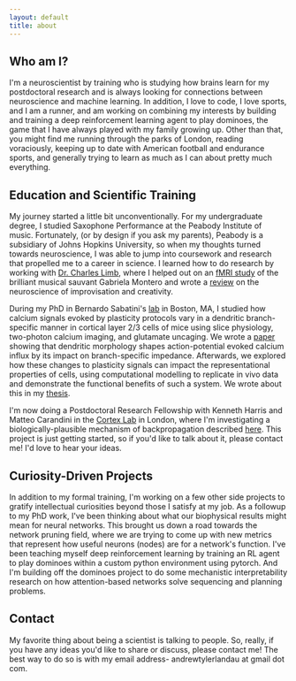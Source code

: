 ```yaml
---
layout: default
title: about
---
```


## Who am I? 
I'm a neuroscientist by training who is studying how brains learn for my postdoctoral research and is always looking for connections between neuroscience and machine learning. In addition, I love to code, I love sports, and I am a runner, and am working on combining my interests by building and training a deep reinforcement learning agent to play dominoes, the game that I have always played with my family growing up. Other than that, you might find me running through the parks of London, reading voraciously, keeping up to date with American football and endurance sports, and generally trying to learn as much as I can about pretty much everything. 

## Education and Scientific Training
My journey started a little bit unconventionally. For my undergraduate degree, I studied Saxophone Performance at the Peabody Institute of music. Fortunately, (or by design if you ask my parents), Peabody is a subsidiary of Johns Hopkins University, so when my thoughts turned towards neuroscience, I was able to jump into coursework and research that propelled me to a career in science. I learned how to do research by working with [Dr. Charles Limb](https://en.wikipedia.org/wiki/Charles_Limb), where I helped out on an [fMRI study](https://psycnet.apa.org/record/2020-16605-001) of the brilliant musical sauvant Gabriela Montero and wrote a [review](https://journals.sagepub.com/doi/10.1177/0027432116687373) on the neuroscience of improvisation and creativity.

During my PhD in Bernardo Sabatini's [lab](https://sabatini.hms.harvard.edu/) in Boston, MA, I studied how calcium signals evoked by plasticity protocols vary in a dendritic branch-specific manner in cortical layer 2/3 cells of mice using slice physiology, two-photon calcium imaging, and glutamate uncaging. We wrote a [paper](https://elifesciences.org/articles/76993) showing that dendritic morphology shapes action-potential evoked calcium influx by its impact on branch-specific impedance. Afterwards, we explored how these changes to plasticity signals can impact the representational properties of cells, using computational modelling to replicate in vivo data and demonstrate the functional benefits of such a system. We wrote about this in my [thesis](https://dash.harvard.edu/handle/1/37372196).

I'm now doing a Postdoctoral Research Fellowship with Kenneth Harris and Matteo Carandini in the [Cortex Lab](https://www.ucl.ac.uk/cortexlab/) in London, where I'm investigating a biologically-plausible mechanism of backpropagation described [here](https://doi.org/10.1016/j.tins.2007.12.002). This project is just getting started, so if you'd like to talk about it, please contact me! I'd love to hear your ideas. 

## Curiosity-Driven Projects
In addition to my formal training, I'm working on a few other side projects to gratify intellectual curiosities beyond those I satisfy at my job. As a followup to my PhD work, I've been thinking about what our biophysical results might mean for neural networks. This brought us down a road towards the network pruning field, where we are trying to come up with new metrics that represent how useful neurons (nodes) are for a network's function. I've been teaching myself deep reinforcement learning by training an RL agent to play dominoes within a custom python environment using pytorch. And I'm building off the dominoes project to do some mechanistic interpretability research on how attention-based networks solve sequencing and planning problems. 

## Contact
My favorite thing about being a scientist is talking to people. So, really, if you have any ideas you'd like to share or discuss, please contact me! The best way to do so is with my email address- andrewtylerlandau at gmail dot com. 






